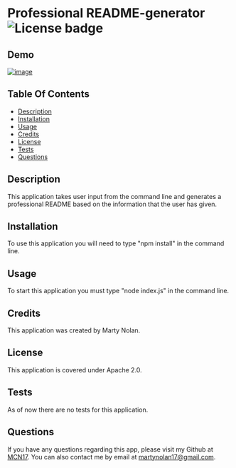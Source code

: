 
  
  # Professional README-generator ![License badge](https://camo.githubusercontent.com/55056d83628fa4aae93c5790e8641e6d6998b138dae009c0854f4efaae440520/68747470733a2f2f696d672e736869656c64732e696f2f707970692f6c2f436f766572616765)
  
  ## Demo
  [![image](https://user-images.githubusercontent.com/104735194/181355294-ddaaafc8-002d-45ae-8ac8-b616ee0c9f22.png)](https://drive.google.com/file/d/1ufA2ZfbzdoAthQoJtPQCDFAFhqNISeck/view?usp=sharing)

  ## Table Of Contents
  * [Description](#Description)
  * [Installation](#Installation)
  * [Usage](#Usage)
  * [Credits](#Creits)
  * [License](#license)
  * [Tests](#Tests)
  * [Questions](#Questions)

  ## Description 
  This application takes user input from the command line and generates a professional README based on the information that the user has given.

  ## Installation
  To use this application you will need to type "npm install" in the command line.

  ## Usage
  To start this application you must type "node index.js" in the command line.

  ## Credits
  This application was created by Marty Nolan.

  ## License
  This application is covered under Apache 2.0.

  ## Tests
  As of now there are no tests for this application.

  ## Questions
  If you have any questions regarding this app, please visit my Github at [MCN17](https://github.com/MCN17). You can also contact me by email at martynolan17@gmail.com.
